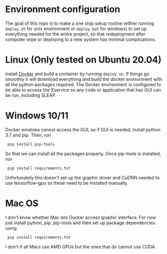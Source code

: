 # Environment configuration
The goal of this repo is to make a one stop setup routine (either running `deploy.sh` for unix environment or `deploy.bat` for windows) to set up everything needed for the entire project, so that redeployment after computer wipe or deploying to a new system has minimal complications.

# Linux (Only tested on Ubuntu 20.04)

Install [Docker](https://www.docker.com/) and build a container by running `deploy.sh`. If things go smoothly it will download everything and build the docker environment with all the python packages required. The Docker environment is configured to be able to access the Xservice so any code or application that has GUI can be run, including SLEAP.

# Windows 10/11

Docker windows cannot access the GUI, so if GUI is needed, install python 3.7 and pip. Then, run

``` pip install pip-tools```

So that we can install all the packages properly. Once pip-tools is installed, run

``` pip install requirements.txt```

Unfortunately this doesn't set up the graphic driver and CuDNN needed to use tensorflow-gpu so these need to be installed manually.

# Mac OS

I don't know whether Mac lets Docker access graphic interface. For now just install python, pip, pip-tools and then set up package dependencies using

``` pip install requirements.txt```

I don't if all Macs use AMD GPUs but the ones that do cannot use CUDA.
